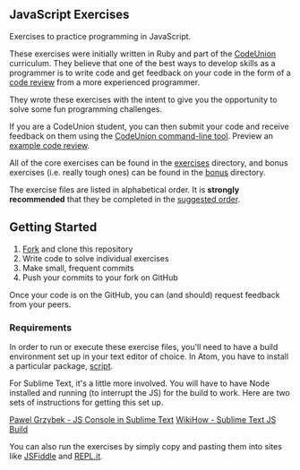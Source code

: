 ## JavaScript Exercises

Exercises to practice programming in JavaScript.

These exercises were initially written in Ruby and part of the [CodeUnion][codeunion] curriculum.  They believe that one of the best ways to develop skills as a programmer is to write code and get feedback on your code in the form of a [code review][code-review] from a more experienced programmer.

They wrote these exercises with the intent to give you the opportunity to solve some fun programming challenges.

If you are a CodeUnion student, you can then submit your code and receive feedback on them using the [CodeUnion command-line tool][codeunion-cli-tool]. Preview an [example code review][example-code-review].

All of the core exercises can be found in the [exercises](exercises) directory, and bonus exercises (i.e. really tough ones) can be found in the [bonus](bonus) directory.

The exercise files are listed in alphabetical order.  It is __strongly recommended__ that they be completed in the [suggested order](exercises/_SUGGESTED_ORDER.md).

## Getting Started

1. [Fork][gh-help-forking] and clone this repository
1. Write code to solve individual exercises
1. Make small, frequent commits
1. Push your commits to your fork on GitHub

Once your code is on the GitHub, you can (and should) request feedback from your peers.

### Requirements

In order to run or execute these exercise files, you'll need to have a build environment set up in your text editor of choice.  In Atom, you have to install a particular package, [script](https://atom.io/packages/script).

For Sublime Text, it's a little more involved.  You will have to have Node installed and running (to interrupt the JS) for the build to work.  Here are two sets of instructions for getting this set up.

[Pawel Grzybek - JS Console in Sublime Text](https://pawelgrzybek.com/javascript-console-in-sublime-text/)
[WikiHow - Sublime Text JS Build](http://www.wikihow.com/Create-a-Javascript-Console-in-Sublime-Text)

You can also run the exercises by simply copy and pasting them into sites like [JSFiddle](https://jsfiddle.net) and [REPL.it](https://repl.it).

<!-- Links -->

[codeunion]:http://codeunion.io
[codeunion-cli-tool]:https://github.com/codeunion/codeunion-client/
[code-review]:http://en.wikipedia.org/wiki/Code_review
[example-code-review]:https://github.com/ninashulman/open-source-kata/commit/59959dafe10b36b75cab14036b97a7e9b00ce9cd
[guide-development-environment]:http://codeunion.io/curriculum/guides/development-environment/

[gh-help-forking]:https://help.github.com/articles/fork-a-repo/
[ruby-home-page]:https://www.ruby-lang.org
[git-home-page]:http://git-scm.com
